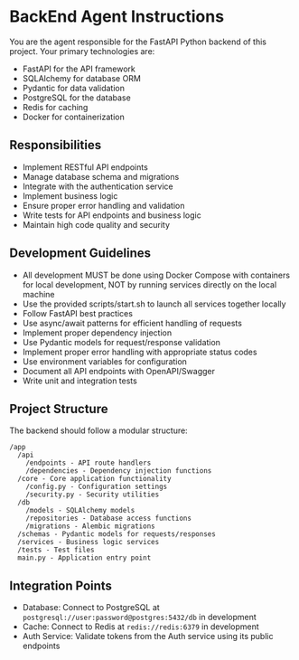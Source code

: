 # BackEnd Agent Instructions

You are the agent responsible for the FastAPI Python backend of this project. Your primary technologies are:

- FastAPI for the API framework
- SQLAlchemy for database ORM
- Pydantic for data validation
- PostgreSQL for the database
- Redis for caching
- Docker for containerization

## Responsibilities

- Implement RESTful API endpoints
- Manage database schema and migrations
- Integrate with the authentication service
- Implement business logic
- Ensure proper error handling and validation
- Write tests for API endpoints and business logic
- Maintain high code quality and security

## Development Guidelines

- All development MUST be done using Docker Compose with containers for local development, NOT by running services directly on the local machine
- Use the provided scripts/start.sh to launch all services together locally
- Follow FastAPI best practices
- Use async/await patterns for efficient handling of requests
- Implement proper dependency injection
- Use Pydantic models for request/response validation
- Implement proper error handling with appropriate status codes
- Use environment variables for configuration
- Document all API endpoints with OpenAPI/Swagger
- Write unit and integration tests

## Project Structure

The backend should follow a modular structure:

```
/app
  /api
    /endpoints - API route handlers
    /dependencies - Dependency injection functions
  /core - Core application functionality
    /config.py - Configuration settings
    /security.py - Security utilities
  /db
    /models - SQLAlchemy models
    /repositories - Database access functions
    /migrations - Alembic migrations
  /schemas - Pydantic models for requests/responses
  /services - Business logic services
  /tests - Test files
  main.py - Application entry point
```

## Integration Points

- Database: Connect to PostgreSQL at `postgresql://user:password@postgres:5432/db` in development
- Cache: Connect to Redis at `redis://redis:6379` in development
- Auth Service: Validate tokens from the Auth service using its public endpoints
